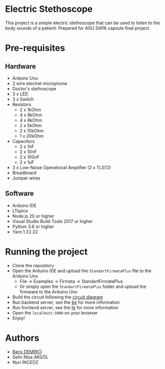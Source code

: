 # Electric Stethoscope

This project is a simple electric stethoscope that can be used to listen to the body sounds of a patient. Prepared for AGU SAPA capsule final project.

# Pre-requisites

## Hardware
- Arduino Uno
- 2 wire electret microphone
- Doctor's stethoscope
- 3 x LED 
- 3 x Switch
- Resistors
    - 2 x 1kOhm
    - 4 x 8kOhm
    - 4 x 6kOhm
    - 2 x 5kOhm
    - 2 x 10kOhm
    - 1 x 20kOhm
- Capacitors
    - 2 x 1nF
    - 2 x 10nF
    - 2 x 100nF
    - 2 x 1uF
- 3 x Low-Noise Operational Amplifier (2 x TL072)
- Breadboard
- Jumper wires

## Software
- Arduino IDE
- LTspice
- Node.js 20 or higher
- Visual Studio Build Tools 2017 or higher
- Python 3.6 or higher
- Yarn 1.22.22

# Running the project
- Clone the repository
- Open the Arduino IDE and upload the `StandartFirmataPlus` file to the Arduino Uno
    - File -> Examples -> Firmata -> StandartFirmataPlus
    - Or simply open the `StandartFirmataPlus` folder and upload the firmware to the Arduino Uno
- Build the circuit following the [circuit diagram](https://crcit.net/c/c403772aff41427b846746d022f3cfba)
- Run backend server, see the [be](be/README.md) for more information
- Run frontend server, see the [fe](fe/README.md) for more information
- Open the `localhost:3000` on your browser
- Enjoy!

# Authors
- [Barış DEMİRCİ](hi@338.rocks)
- Selin Nisa AKGÖL
- Nuri İNCEÖZ
